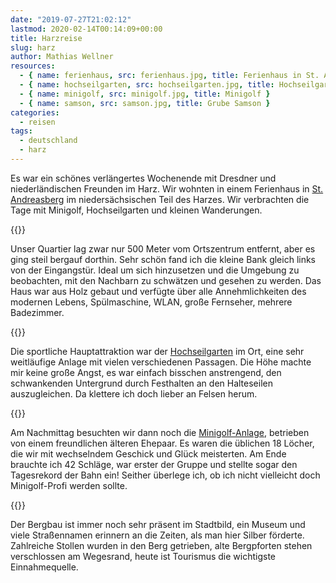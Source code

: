 ```yaml
---
date: "2019-07-27T21:02:12"
lastmod: 2020-02-14T00:14:09+00:00
title: Harzreise
slug: harz
author: Mathias Wellner
resources:
  - { name: ferienhaus, src: ferienhaus.jpg, title: Ferienhaus in St. Andreasberg }
  - { name: hochseilgarten, src: hochseilgarten.jpg, title: Hochseilgarten in St. Andreasberg }
  - { name: minigolf, src: minigolf.jpg, title: Minigolf }
  - { name: samson, src: samson.jpg, title: Grube Samson }
categories:
  - reisen
tags:
  - deutschland
  - harz
---
```

Es war ein schönes verlängertes Wochenende mit Dresdner und niederländischen Freunden im Harz. Wir wohnten in einem Ferienhaus in [St. Andreasberg](https://de.wikipedia.org/wiki/Sankt_Andreasberg) im niedersächsischen Teil des Harzes. Wir verbrachten die Tage mit Minigolf, Hochseilgarten und kleinen Wanderungen.
<!--more-->

{{<responsive-image name="ferienhaus">}}

Unser Quartier lag zwar nur 500 Meter vom Ortszentrum entfernt, aber es ging steil bergauf dorthin. Sehr schön fand ich die kleine Bank gleich links von der Eingangstür. Ideal um sich hinzusetzen und die Umgebung zu beobachten, mit den Nachbarn zu schwätzen und gesehen zu werden. Das Haus war aus Holz gebaut und verfügte über alle Annehmlichkeiten des modernen Lebens, Spülmaschine, WLAN, große Fernseher, mehrere Badezimmer. 

{{<responsive-image name="hochseilgarten">}}

Die sportliche Hauptattraktion war der [Hochseilgarten](https://harz-hochseilgarten.de/) im Ort, eine sehr weitläufige Anlage mit vielen verschiedenen Passagen. Die Höhe machte mir keine große Angst, es war einfach bisschen anstrengend, den schwankenden Untergrund durch Festhalten an den Halteseilen auszugleichen. Da klettere ich doch lieber an Felsen herum.

{{<responsive-image name="minigolf">}}

Am Nachmittag besuchten wir dann noch die [Minigolf-Anlage](https://www.braunlage.de/freizeittipps-braunlage/minigolf-im-kurpark-standreasberg.html), betrieben von einem freundlichen älteren Ehepaar. Es waren die üblichen 18 Löcher, die wir mit wechselndem Geschick und Glück meisterten. Am Ende brauchte ich 42 Schläge, war erster der Gruppe und stellte sogar den Tagesrekord der Bahn ein! Seither überlege ich, ob ich nicht vielleicht doch Minigolf-Profi werden sollte. 

{{<responsive-image name="samson">}}

Der Bergbau ist immer noch sehr präsent im Stadtbild, ein Museum und viele Straßennamen erinnern an die Zeiten, als man hier Silber förderte. Zahlreiche Stollen wurden in den Berg getrieben, alte Bergpforten stehen verschlossen am Wegesrand, heute ist Tourismus die wichtigste Einnahmequelle.